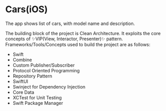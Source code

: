 # Cars(iOS)

The app shows list of cars, with model name and description.

The building block of the project is Clean Architecture. It exploits the core concepts of ✨VIP(View, Interactor, Presenter)✨ pattern. Frameworks/Tools/Concepts used to build the project are as follows:

-  Swift
-  Combine
-  Custom Publisher/Subscriber
-  Protocol Oriented Programming
-  Repository Pattern
-  SwiftUI
-  Swinject for Dependency Injection
-  Core Data
-  XCTest for Unit Testing
-  Swift Package Manager
